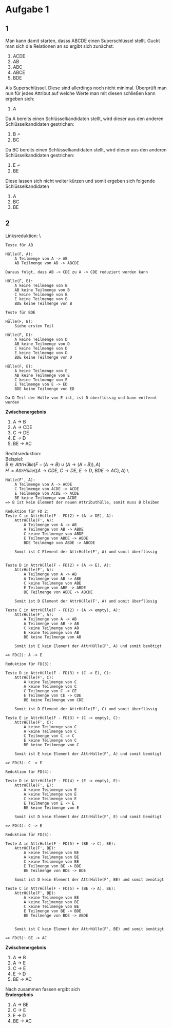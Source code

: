 # Aufgabe 1

<!-- ## 1
a)  A ist ein Schlüsselkandidat
b)  AB ist ein Superschlüssel
c)  C ist weder Schlüsselkandidat noch Superschlüssel
d)  E ist weder Schlüsselkandidat noch Superschlüssel
e)  BDE ist Superschlüssel -->

## 1
Man kann damit starten, dasss ABCDE einen Superschlüssel stellt.
Guckt man sich die Relationen an so ergibt sich zunächst:
1) ACDE
2) AB
3) ABC
4) ABCE
5) BDE

Als Superschlüssel. Diese sind allerdings noch nicht minimal.
Überprüft man nun für jedes Attribut auf welche Werte man mit diesen schließen kann ergeben sich:
1) A
   
Da A bereits einen Schlüsselkandidaten stellt, wird dieser aus den anderen Schlüsselkandidaten gestrichen:
1) B    🗲
2) BC
   
Da BC bereits einen Schlüsselkandidaten stellt, wird dieser aus den anderen Schlüsselkandidaten gestrichen:
1) E    🗲
2) BE

Diese lassen sich nicht weiter kürzen und somit ergeben sich folgende Schlüsselkandidaten
1) A
2) BC
3) BE


## 2
Linksreduktion: \
```
Teste für AB 

Hülle(F, A): 
    A Teilmenge von A -> AB
    AB Teilmenge von AB -> ABCDE

Daraus folgt, dass AB -> CDE zu A -> CDE reduziert werden kann
```
```
Hülle(F, B):
    A keine Teilmenge von B
    AB keine Teilmenge von B
    C keine Teilmenge von B
    E keine Teilmenge von B
    BDE keine Teilmenge von B
```

```
Teste für BDE

Hülle(F, B):
    Siehe ersten Teil

Hülle(F, D):
    A keine Teilmenge von D
    AB keine Teilmenge von D
    C keine Teilmenge von D
    E keine Teilmenge von D
    BDE keine Teilmenge von D

Hülle(F, E):
    A keine Teilmenge von E
    AB keine Teilmenge von E
    C keine Teilmenge von E
    E Teilmenge von E -> ED
    BDE keine Teilmenge von ED

Da D Teil der Hülle von E ist, ist D überflüssig und kann entfernt werden
```

**Zwischenergebnis**
1) A -> B
2) A -> CDE
3) C -> DE
4) E -> D
5) BE -> AC


Rechtsreduktion: \
Beispiel: \
    $B \in AttrHülle(F - (A \rightarrow B) \cup (A \rightarrow (A-B)), A)$ \
    $H^{\prime}=AttrHülle(\{A \rightarrow CDE,\ C \rightarrow DE,\ E \rightarrow D,\ BDE \rightarrow AC\}, A)$ \

```
Hülle(F', A):
    A Teilmenge von A -> ACDE
    C Teilmenge von ACDE -> ACDE
    E Teilmenge von ACDE -> ACDE
    BE keine Teilmenge von ACDE
=> B ist kein Element der neuen Attributhülle, somit muss B bleiben
```

```
Reduktion für FD 2:
Teste C in AttrHülle(F - FD(2) + (A -> DE), A):
    AttrHülle(F', A):
        A Teilmenge von A -> AB
        A Teilmenge von AB -> ABDE
        C keine Teilmenge von ABDE
        E Teilmenge von ABDE -> ABDE
        BDE Teilmenge von ABDE -> ABCDE
    
    Somit ist C Element der AttrHülle(F', A) und somit überflüssig


Teste D in AttrHülle(F - FD(2) + (A -> E), A):
    AttrHülle(F', A):
        A Teilmenge von A -> AB
        A Teilmenge von AB -> ABE
        C keine Teilmenge von ABE
        E Teilmenge von ABE -> ABDE
        BE Teilmenge von ABDE -> ABCDE

    Somit ist D Element der AttrHülle(F', A) und somit überflüssig

Teste E in AttrHülle(F - FD(2) + (A -> empty), A):
    AttrHülle(F', A):
        A Teilmenge von A -> AB
        A Teilmenge von AB -> AB
        C keine Teilmenge von AB
        E keine Teilmenge von AB
        BE keine Teilmenge von AB

    Somit ist E kein Element der AttrHülle(F', A) und somit benötigt

=> FD(2): A -> E
```
```
Reduktion für FD(3):

Teste D in AttrHülle(F - FD(3) + (C -> E), C):
    AttrHülle(F', C):
        A keine Teilmenge von C
        A keine Teilmenge von C
        C Teilmenge von C -> CE
        E Teilmenge von CE -> CDE
        BE keine Teilmenge von CDE

    Somit ist D Element der AttrHülle(F', C) und somit überflüssig

Teste E in AttrHülle(F - FD(3) + (C -> empty), C):
    AttrHülle(F', C):
        A keine Teilmenge von C
        A keine Teilmenge von C
        C Teilmenge von C -> C
        E keine Teilmenge von C
        BE keine Teilmenge von C

    Somit ist E kein Element der AttrHülle(F', A) und somit benötigt

=> FD(3): C -> E
```
```
Reduktion für FD(4):

Teste D in AttrHülle(F - FD(4) + (E -> empty), E):
    AttrHülle(F', E):
        A keine Teilmenge von E
        A keine Teilmenge von E
        C keine Teilmenge von E
        E Teilmenge von E -> E
        BE keine Teilmenge von E
    
    Somit ist D kein Element der AttrHülle(F', E) und somit benötigt

=> FD(4): C -> E
```
```
Reduktion für FD(5):

Teste A in AttrHülle(F - FD(5) + (BE -> C), BE):
    AttrHülle(F', BE):
        A keine Teilmenge von BE
        A keine Teilmenge von BE
        C keine Teilmenge von BE
        E Teilmenge von BE -> BDE
        BE Teilmenge von BDE -> BDE

    Somit ist D kein Element der AttrHülle(F', BE) und somit benötigt

Teste C in AttrHülle(F - FD(5) + (BE -> A), BE):
    AttrHülle(F', BE):
        A keine Teilmenge von BE
        A keine Teilmenge von BE
        C keine Teilmenge von BE
        E Teilmenge von BE -> BDE
        BE Teilmenge von BDE -> ABDE

    
    Somit ist C kein Element der AttrHülle(F', BE) und somit benötigt

=> FD(5): BE -> AC
```

**Zwischenergebnis**
1) A -> B
2) A -> E
3) C -> E
4) E -> D
5) BE -> AC

Nach zusammen fassen ergibt sich \
**Endergebnis**
1) A -> BE
2) C -> E
3) E -> D
4) BE -> AC
